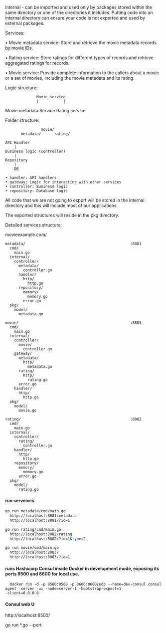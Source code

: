 internal - can be imported and used only by packages stored within the same directory or one of the directories it includes.
Putting code into an internal directory can ensure your code is not exported and used by external packages.

Services:

• Movie metadata service: 
  Store and retrieve the movie metadata records by movie IDs.

• Rating service: 
  Store ratings for different types of records and retrieve aggregated ratings for records.

• Movie service: 
  Provide complete information to the callers about a movie or a set of movies, including the movie metadata and its rating.

Logic structure:

                  Movie service
                  |           |
Movie metadata Service     Rating service


Folder structure:

                    movie/
           metadata/      rating/

    API Handler
        |
    Business logic (controller)
        |
    Repository
        |
        DB

    • handler: API handlers
    • gateway: Logic for interacting with other services
    • controller: Business logic
    • repository: Database logic

 All code that we are not going to export will be stored in the internal directory and this will include most of our applications.

 The exported structures will reside in the pkg directory.
 
Detailed services structure:

  movieexample.com/

    metadata/                                               :8081
      cmd/
        main.go
      internal/
        controller/
          metadata/
            controller.go
          handler/
            http/
              http.go
          repository/
            memory/
              memory.go
            error.go
      pkg/
        model/
          metadata.go

    movie/                                                  :8083
      cmd/
        main.go
      internal/
        controller/
          movie/
            controller.go
        gateway/
          metadata/
            http/
              metadata.go
          rating/
            http/
              rating.go
          error.go
        handler/
          http/
            http.go
      pkg/
        model/
          movie.go

    rating/                                                 :8082
      cmd/
        main.go
      internal/
        controller/
          rating/
            controller.go
        handler/
          http/
            http.go
        repository/
          memory/
            memory.go
          error.go
      pkg/
        model/
          rating.go

#### run serveices
```sh
go run metadata/cmd/main.go
  http://localhost:8081/metadata
  http://localhost:8081/?id=1
```
```sh
go run rating/cmd/main.go
  http://localhost:8082/rating
  http://localhost:8082/?id=1&type=2
```
```sh
go run movie/cmd/main.go
  http://localhost:8083/
  http://localhost:8083/?id=1
```

#### runs Hashicorp Consul inside Docker in development mode, exposing its ports 8500 and 8600 for local use.
```shell
  docker run -d -p 8500:8500 -p 8600:8600/udp --name=dev-consul consul agent -server -ui -node=server-1 -bootstrap-expect=1
-client=0.0.0.0
```
#### Consul web U
http://localhost:8500/

go run *.go --port <PORT>
